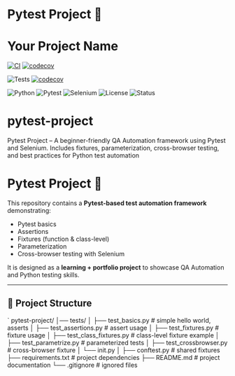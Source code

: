 
# Pytest  Project 🚀
# Your Project Name

[![CI](https://github.com/USERNAME/REPO/actions/workflows/ci.yml/badge.svg)](https://github.com/USERNAME/REPO/actions/workflows/ci.yml)
[![codecov](https://codecov.io/gh/USERNAME/REPO/branch/main/graph/badge.svg?token=YOUR_TOKEN)](https://codecov.io/gh/USERNAME/REPO)

![Tests](https://github.com/YourUserName/pytest-demo-project/actions/workflows/pytest.yml/badge.svg)
[![codecov](https://codecov.io/gh/YourUserName/pytest-demo-project/branch/main/graph/badge.svg)](https://codecov.io/gh/YourUserName/pytest-demo-project)

![Python](https://img.shields.io/badge/Python-3.10+-blue.svg)
![Pytest](https://img.shields.io/badge/Pytest-Framework-green.svg)
![Selenium](https://img.shields.io/badge/Selenium-Automation-orange.svg)
![License](https://img.shields.io/badge/License-MIT-yellow.svg)
![Status](https://img.shields.io/badge/Project-Active-success.svg)
# pytest-project
Pytest  Project – A beginner-friendly QA Automation framework using Pytest and Selenium. Includes fixtures, parameterization, cross-browser testing, and best practices for Python test automation
# Pytest  Project 🚀

This repository contains a **Pytest-based test automation framework** demonstrating:
- Pytest basics
- Assertions
- Fixtures (function & class-level)
- Parameterization
- Cross-browser testing with Selenium

It is designed as a **learning + portfolio project** to showcase QA Automation and Python testing skills.

---

## 📂 Project Structure

`
pytest-project/
│── tests/
│ ├── test_basics.py # simple hello world, asserts
│ ├── test_assertions.py # assert usage
│ ├── test_fixtures.py # fixture usage
│ ├── test_class_fixtures.py # class-level fixture example
│ ├── test_parametrize.py # parameterized tests
│ ├── test_crossbrowser.py # cross-browser fixture
│ └── init.py
│
├── conftest.py # shared fixtures
├── requirements.txt # project dependencies
├── README.md # project documentation
└── .gitignore # ignored files
